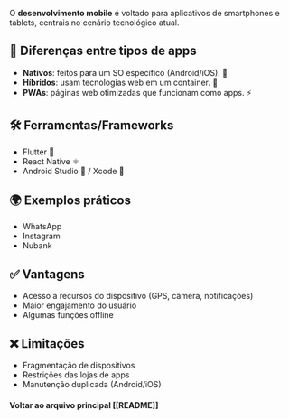
O **desenvolvimento mobile** é voltado para aplicativos de smartphones e tablets, centrais no cenário tecnológico atual.  

## 🔧 Diferenças entre tipos de apps
- **Nativos**: feitos para um SO específico (Android/iOS). 🚀  
- **Híbridos**: usam tecnologias web em um container. 🔗  
- **PWAs**: páginas web otimizadas que funcionam como apps. ⚡  

## 🛠️ Ferramentas/Frameworks
- Flutter 🎯  
- React Native ⚛  
- Android Studio 🤖 / Xcode 🍎  

## 🌍 Exemplos práticos
- WhatsApp  
- Instagram  
- Nubank  

## ✅ Vantagens
- Acesso a recursos do dispositivo (GPS, câmera, notificações)  
- Maior engajamento do usuário  
- Algumas funções offline  

## ❌ Limitações
- Fragmentação de dispositivos  
- Restrições das lojas de apps  
- Manutenção duplicada (Android/iOS)  

#### Voltar ao arquivo principal [[README]]
